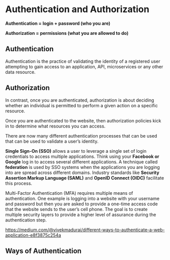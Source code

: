 # Authentication and Authorization

**Authentication = login + password (who you are)**

**Authorization = permissions (what you are allowed to do)**

## Authentication
Authentication is the practice of validating the identity of a registered user attempting to gain access to an application, API, microservices or any other data resource. 

## Authorization
In contrast, once you are authenticated, authorization is about deciding whether an individual is permitted to perform a given action on a specific resource.

Once you are authenticated to the website, then authorization policies kick in to determine what resources you can access.

There are now many different authentication processes that can be used that can be used to validate a user’s identity.

**Single Sign-On (SSO)** allows a user to leverage a single set of login credentials to access multiple applications. Think using your **Facebook or Google** log in to access several different applications. A technique called **federation** is used by SSO systems when the applications you are logging into are spread across different domains. Industry standards like **Security Assertion Markup Language (SAML)** and **OpenID Connect (OIDC)** facilitate this process.

Multi-Factor Authentication (MFA) requires multiple means of authentication. One example is logging into a website with your username and password but then you are asked to provide a one-time access code that the website sends to the user’s cell phone. The goal is to create multiple security layers to provide a higher level of assurance during the authentication step.


https://medium.com/@vivekmadurai/different-ways-to-authenticate-a-web-application-e8f3875c254a

## Ways of Authentication
